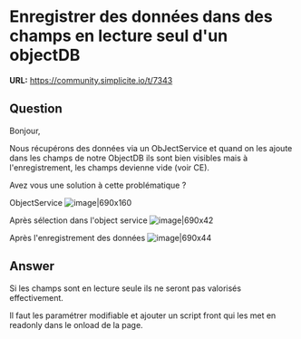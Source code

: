 # Enregistrer des données dans des champs en lecture seul d'un objectDB

**URL:** https://community.simplicite.io/t/7343

## Question
Bonjour,

Nous récupérons des données via un ObJectService et quand on les ajoute dans les champs de notre ObjectDB ils sont bien visibles mais à l'enregistrement, les champs devienne vide (voir CE).

Avez vous une solution à cette problématique ?

ObjectService
![image|690x160](upload://zMcKyg31sSzfPnHdHpNWoAakZh3.png)

Après sélection dans l'object service
![image|690x42](upload://co3zBR4OQe5aKRhVWslC2Lei7cl.png)

Après l'enregistrement des données
![image|690x44](upload://pbkLHHcYTH3RNxK7PiLQ4VIh2dc.png)

## Answer
Si les champs sont en lecture seule ils ne seront pas valorisés effectivement. 

Il faut les paramétrer modifiable et  ajouter un script front qui les met en readonly dans le onload de la page.
